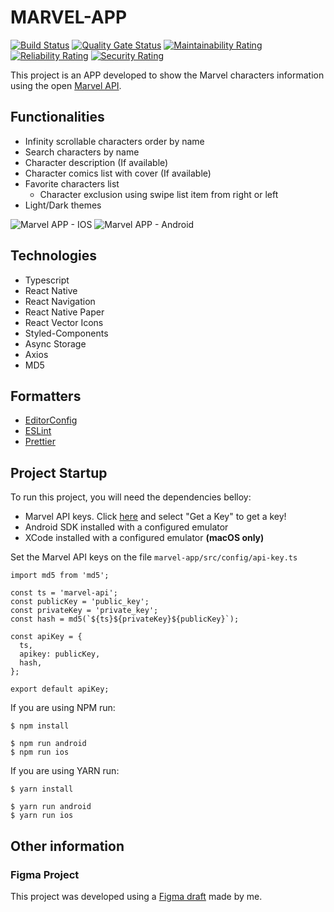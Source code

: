 # MARVEL-APP
[![Build Status](https://travis-ci.com/alanlgoncalves/gobarber-web.svg?branch=master)](https://travis-ci.com/alanlgoncalves/gobarber-web)
[![Quality Gate Status](https://sonarcloud.io/api/project_badges/measure?project=alanlgoncalves_marvel-app&metric=alert_status)](https://sonarcloud.io/dashboard?id=alanlgoncalves_marvel-app)
[![Maintainability Rating](https://sonarcloud.io/api/project_badges/measure?project=alanlgoncalves_marvel-app&metric=sqale_rating)](https://sonarcloud.io/dashboard?id=alanlgoncalves_marvel-app)
[![Reliability Rating](https://sonarcloud.io/api/project_badges/measure?project=alanlgoncalves_marvel-app&metric=reliability_rating)](https://sonarcloud.io/dashboard?id=alanlgoncalves_marvel-app)
[![Security Rating](https://sonarcloud.io/api/project_badges/measure?project=alanlgoncalves_marvel-app&metric=security_rating)](https://sonarcloud.io/dashboard?id=alanlgoncalves_marvel-app)

This project is an APP developed to show the Marvel characters information using the open [Marvel API](https://developer.marvel.com/).

## Functionalities
- Infinity scrollable characters order by name
- Search characters by name
- Character description (If available)
- Character comics list with cover (If available)
- Favorite characters list
    - Character exclusion using swipe list item from right or left
- Light/Dark themes

![Marvel APP - IOS](https://user-images.githubusercontent.com/8467311/84600758-0d2fa900-ae52-11ea-86bd-a305892d812e.gif)
![Marvel APP - Android](https://user-images.githubusercontent.com/8467311/84600745-fb4e0600-ae51-11ea-9ede-6ab86f52c70d.gif)


## Technologies
- Typescript
- React Native
- React Navigation
- React Native Paper
- React Vector Icons
- Styled-Components
- Async Storage
- Axios
- MD5

## Formatters

- [EditorConfig](https://editorconfig.org/)
- [ESLint](https://eslint.org/)
- [Prettier](https://prettier.io/)

## Project Startup

To run this project, you will need the dependencies belloy:

- Marvel API keys. Click [here](https://developer.marvel.com/) and select "Get a Key" to get a key!
- Android SDK installed with a configured emulator
- XCode installed with a configured emulator **(macOS only)**

Set the Marvel API keys on the file `marvel-app/src/config/api-key.ts`

```
import md5 from 'md5';

const ts = 'marvel-api';
const publicKey = 'public_key';
const privateKey = 'private_key';
const hash = md5(`${ts}${privateKey}${publicKey}`);

const apiKey = {
  ts,
  apikey: publicKey,
  hash,
};

export default apiKey;
```

If you are using NPM run:

```
$ npm install

$ npm run android
$ npm run ios
```

If you are using YARN run:

```
$ yarn install

$ yarn run android
$ yarn run ios
```

## Other information

### Figma Project

This project was developed using a
[Figma draft](https://www.figma.com/file/4qoQyrVexARGzcAgMUTJEI/Marvel-APP?node-id=0%3A1) made by me.
